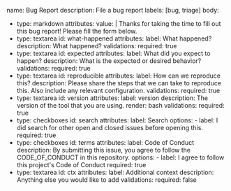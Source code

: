 name: Bug Report
description: File a bug report
labels: [bug, triage]
body:
  - type: markdown
    attributes:
      value: |
        Thanks for taking the time to fill out this bug report! Please fill the form below.
  - type: textarea
    id: what-happened
    attributes:
      label: What happened?
      description: What happened?
    validations:
      required: true
  - type: textarea
    id: expected
    attributes:
      label: What did you expect to happen?
      description: What is the expected or desired behavior?
    validations:
      required: true
  - type: textarea
    id: reproducible
    attributes:
      label: How can we reproduce this?
      description: Please share the steps that we can take to reproduce this. Also include any relevant configuration.
    validations:
      required: true
  - type: textarea
    id: version
    attributes:
      label: version
      description: The version of the tool that you are using.
      render: bash
    validations:
      required: true
  - type: checkboxes
    id: search
    attributes:
      label: Search
      options:
        - label: I did search for other open and closed issues before opening this.
          required: true
  - type: checkboxes
    id: terms
    attributes:
      label: Code of Conduct
      description: By submitting this issue, you agree to follow the CODE_OF_CONDUCT in this repository.
      options:
        - label: I agree to follow this project's Code of Conduct
          required: true
  - type: textarea
    id: ctx
    attributes:
      label: Additional context
      description: Anything else you would like to add
    validations:
      required: false
